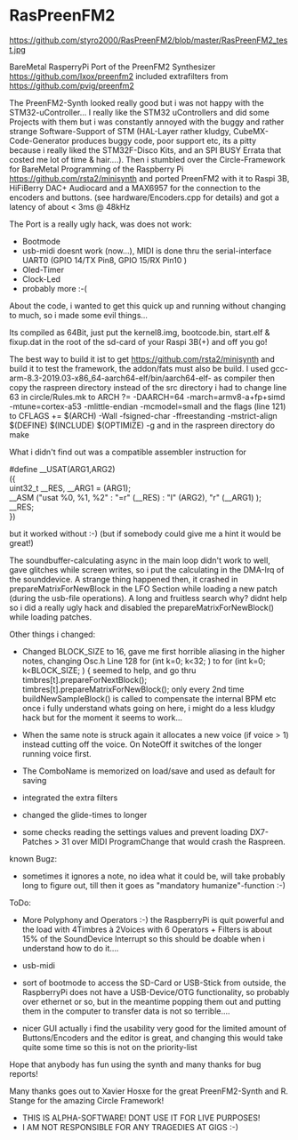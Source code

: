 # RasPreenFM2

https://github.com/styro2000/RasPreenFM2/blob/master/RasPreenFM2_test.jpg

BareMetal RasperryPi Port of the PreenFM2 Synthesizer https://github.com/Ixox/preenfm2
included extrafilters from https://github.com/pvig/preenfm2

The PreenFM2-Synth looked really good but i was not happy with the STM32-uController...
I really like the STM32 uControllers and did some Projects with them but i was constantly annoyed with the buggy and rather strange Software-Support of STM (HAL-Layer rather kludgy, CubeMX-Code-Generator produces buggy code, poor support etc, its a pitty because i really liked the STM32F-Disco Kits, and an SPI BUSY Errata that costed me lot of time & hair....).
Then i stumbled over the Circle-Framework for BareMetal Programming of the Raspberry Pi https://github.com/rsta2/minisynth
and ported PreenFM2 with it to Raspi 3B, HiFiBerry DAC+ Audiocard and a MAX6957 for the connection to the encoders and buttons.
(see hardware/Encoders.cpp for details) and got a latency of about < 3ms @ 48kHz

The Port is a really ugly hack, was does not work:
- Bootmode
- usb-midi doesnt work (now...), MIDI is done thru the serial-interface UART0 (GPIO 14/TX Pin8, GPIO 15/RX Pin10 )
- Oled-Timer
- Clock-Led
- probably more :-(

About the code, i wanted to get this quick up and running without changing to much, so i made some evil things...

Its compiled as 64Bit, just put the kernel8.img, bootcode.bin, start.elf & fixup.dat in the root of the sd-card
of your Raspi 3B(+) and off you go!

The best way to build it ist to get https://github.com/rsta2/minisynth and build it to test the framework,
the addon/fats must also be build. I used gcc-arm-8.3-2019.03-x86_64-aarch64-elf/bin/aarch64-elf- as compiler
then copy the raspreen directory instead of the src directory
i had to change line 63 in circle/Rules.mk to
ARCH    ?= -DAARCH=64 -march=armv8-a+fp+simd -mtune=cortex-a53 -mlittle-endian  -mcmodel=small
and the flags (line 121) to
CFLAGS    += $(ARCH) -Wall -fsigned-char -ffreestanding -mstrict-align $(DEFINE) $(INCLUDE) $(OPTIMIZE) -g
and in the raspreen directory do make

What i didn't find out was a compatible assembler instruction for

#define __USAT(ARG1,ARG2) \
({                          \
  uint32_t __RES, __ARG1 = (ARG1); \
  __ASM ("usat %0, %1, %2" : "=r" (__RES) :  "I" (ARG2), "r" (__ARG1) ); \
  __RES; \
 })
 
but it worked without :-) (but if somebody could give me a hint it would be great!)

The soundbuffer-calculating async in the main loop didn't work to well, gave glitches while screen
writes, so i put the calculating in the DMA-Irq of the sounddevice.
A strange thing happened then, it crashed in prepareMatrixForNewBlock in the LFO Section
while loading a new patch (during the usb-file operations). A long and fruitless search
why? didnt help so i did a really ugly hack and disabled the prepareMatrixForNewBlock()
while loading patches.

Other things i changed:
- Changed BLOCK_SIZE to 16, gave me first horrible aliasing in the higher notes, changing 
  Osc.h Line 128
    for (int k=0; k<32; ) 
    to
    for (int k=0; k<BLOCK_SIZE; ) {
  seemed to help, and go thru                
    timbres[t].prepareForNextBlock();
    timbres[t].prepareMatrixForNewBlock();
  only every 2nd time buildNewSampleBlock() is called to compensate the internal BPM etc 
  once i fully understand whats going on here, i might do a less kludgy hack but for the moment it seems
  to work...

- When the same note is struck again it allocates a new voice (if voice > 1) instead cutting off the voice.
  On NoteOff it switches of the longer running voice first.

- The ComboName is memorized on load/save and used as default for saving 

- integrated the extra filters

- changed the glide-times to longer

- some checks reading the settings values and prevent loading DX7-Patches > 31 over MIDI ProgramChange
  that would crash the Raspreen.

known Bugz:
- sometimes it ignores a note, no idea what it could be, will take probably long to figure out, till then
  it goes as "mandatory humanize"-function :-)   

ToDo:
- More Polyphony and Operators :-)
  the RaspberryPi is quit powerful and the load with 4Timbres à 2Voices with 6 Operators + Filters is about 15%
  of the SoundDevice Interrupt so this should be doable when i understand how to do it....

- usb-midi

- sort of bootmode to access the SD-Card or USB-Stick from outside, the RaspberryPi does not have a USB-Device/OTG
  functionality, so probably over ethernet or so, but in the meantime popping them out and putting them in the
  computer to transfer data is not so terrible....    

- nicer GUI
  actually i find the usability very good for the limited amount of Buttons/Encoders and the editor is great,
  and changing this would take quite some time so this is not on the priority-list


Hope that anybody has fun using the synth and many thanks for bug reports!

Many thanks goes out to Xavier Hosxe for the great PreenFM2-Synth and R. Stange for the amazing Circle Framework!

 * THIS IS ALPHA-SOFTWARE! DONT USE IT FOR LIVE PURPOSES! 
 * I AM NOT RESPONSIBLE FOR ANY TRAGEDIES AT GIGS :-)






